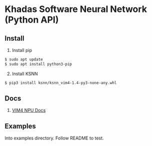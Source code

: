 # Khadas Software Neural Network (Python API)

## Install

1. Install pip

```sh
$ sudo apt update
$ sudo apt install python3-pip
```

2. Install KSNN

```sh
$ pip3 install ksnn/ksnn_vim4-1.4-py3-none-any.whl
```

## Docs

1. [VIM4 NPU Docs](https://docs.khadas.com/products/sbc/vim4/start)


## Examples

Into examples directory. Follow README to test.
